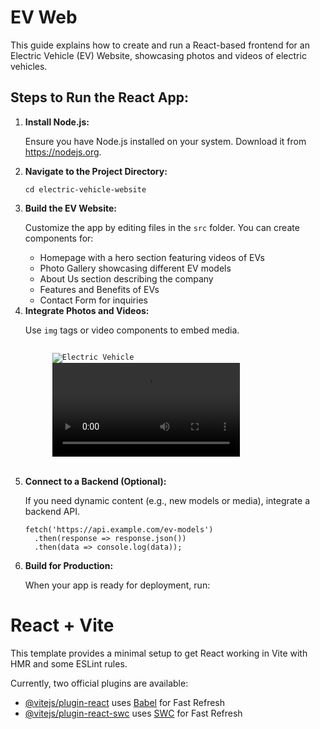 <h1>EV Web</h1>
<p>This guide explains how to create and run a React-based frontend for an Electric Vehicle (EV) Website, showcasing photos and videos of electric vehicles.</p>
<h2>Steps to Run the React App:</h2>
<ol>
  <li>
    <b>Install Node.js:</b>
    <p>Ensure you have Node.js installed on your system. Download it from <a href="https://nodejs.org" target="_blank">https://nodejs.org</a>.</p>
  </li>
  <li>
    <b>Navigate to the Project Directory:</b>
    <pre><code>cd electric-vehicle-website</code></pre>
  </li>
  <li>
    <b>Build the EV Website:</b>
    <p>Customize the app by editing files in the <code>src</code> folder. You can create components for:</p>
    <ul>
      <li>Homepage with a hero section featuring videos of EVs</li>
      <li>Photo Gallery showcasing different EV models</li>
      <li>About Us section describing the company</li>
      <li>Features and Benefits of EVs</li>
      <li>Contact Form for inquiries</li>
    </ul>
  </li>
  <li>
    <b>Integrate Photos and Videos:</b>
    <p>Use <code>img</code> tags or video components to embed media.</p>
    <pre><code>
      <img src="/path-to-image.jpg" alt="Electric Vehicle" />
      <video controls>
        <source src="/path-to-video.mp4" type="video/mp4" />
        Your browser does not support the video tag.
      </video>
    </code></pre>
  </li>
  <li>
    <b>Connect to a Backend (Optional):</b>
    <p>If you need dynamic content (e.g., new models or media), integrate a backend API.</p>
    <pre><code>fetch('https://api.example.com/ev-models')
  .then(response => response.json())
  .then(data => console.log(data));</code></pre>
  </li>
  <li>
    <b>Build for Production:</b>
    <p>When your app is ready for deployment, run:</p>
  </li>
</ol>

# React + Vite

This template provides a minimal setup to get React working in Vite with HMR and some ESLint rules.

Currently, two official plugins are available:

- [@vitejs/plugin-react](https://github.com/vitejs/vite-plugin-react/blob/main/packages/plugin-react/README.md) uses [Babel](https://babeljs.io/) for Fast Refresh
- [@vitejs/plugin-react-swc](https://github.com/vitejs/vite-plugin-react-swc) uses [SWC](https://swc.rs/) for Fast Refresh
